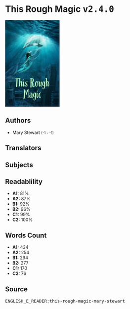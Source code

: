 # This Rough Magic <kbd>v2.4.0</kbd>

![](./cover.medium.jpg "")

## Authors


 - Mary Stewart <small>(-1 - -1)</small>

## Translators



## Subjects



## Readablility


 - **A1:** 81%
 - **A2:** 87%
 - **B1:** 92%
 - **B2:** 96%
 - **C1:** 99%
 - **C2:** 100%

## Words Count


 - **A1:** 434
 - **A2:** 254
 - **B1:** 294
 - **B2:** 277
 - **C1:** 170
 - **C2:** 76

## Source


<kbd>ENGLISH_E_READER:this-rough-magic-mary-stewart</kbd>
